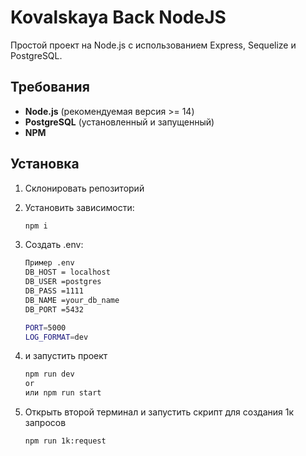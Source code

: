 # Kovalskaya Back NodeJS

Простой проект на Node.js с использованием Express, Sequelize и PostgreSQL.

## Требования

- **Node.js** (рекомендуемая версия >= 14)
- **PostgreSQL** (установленный и запущенный)
- **NPM**

## Установка

1. Склонировать репозиторий

2. Установить зависимости:
   ```bash
   npm i

3. Создать .env:
   ```bash
   Пример .env
   DB_HOST = localhost
   DB_USER =postgres
   DB_PASS =1111
   DB_NAME =your_db_name
   DB_PORT =5432
   
   PORT=5000
   LOG_FORMAT=dev

4. и запустить проект
   ```bash  
   npm run dev 
   or
   или npm run start

4. Открыть второй терминал и запустить скрипт для создания 1к запросов
   ```bash
   npm run 1k:request
